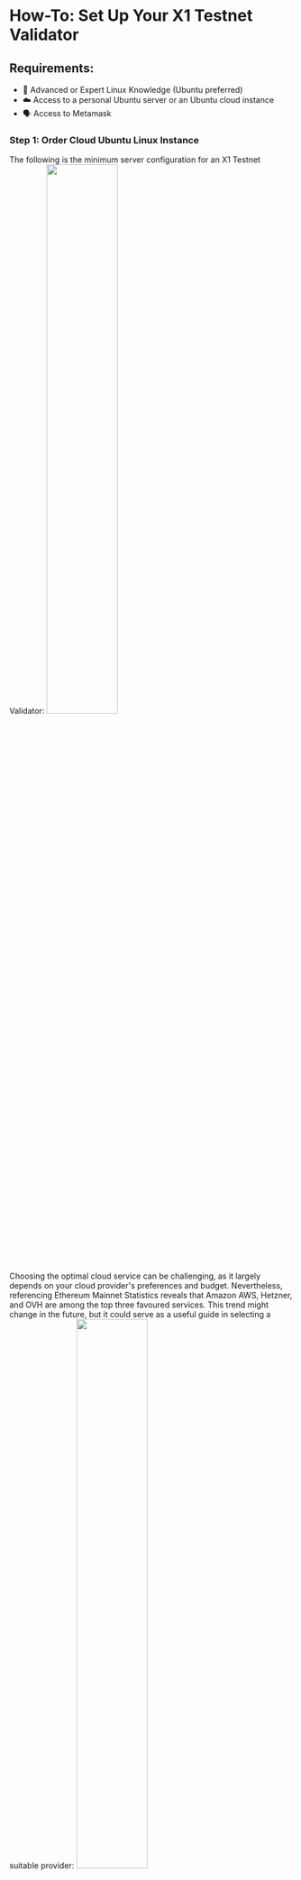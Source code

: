 # How-To: Set Up Your X1 Testnet Validator

## Requirements:
- 🐧 Advanced or Expert Linux Knowledge (Ubuntu preferred)
- ☁️ Access to a personal Ubuntu server or an Ubuntu cloud instance
- 🗣️ Access to Metamask



### Step 1: Order Cloud Ubuntu Linux Instance
The following is the minimum server configuration for an X1 Testnet Validator:
<img src="https://github.com/JozefJarosciak/X1/assets/3492464/adbcf85a-db1f-4e24-a45e-1a59ee5c39ac" width="50%">

Choosing the optimal cloud service can be challenging, as it largely depends on your cloud provider's preferences and budget.
Nevertheless, referencing Ethereum Mainnet Statistics reveals that Amazon AWS, Hetzner, and OVH are among the top three favoured services.
This trend might change in the future, but it could serve as a useful guide in selecting a suitable provider:
<img src="https://github.com/JozefJarosciak/X1/assets/3492464/07c70924-9baf-48b0-a85f-06baa50be658" width="50%">



### Step 2: Create a New Metamask Wallet
You can use the existing Metamask Wallet (we highly recommend using a hardware wallet connected to Metamask), or you can create a brand-new Metamask software wallet (less secure).
If you want to create a dedicated and brand new software X1 Testnet Validator Metamask wallet from scratch, follow these instructions in Metamask:
1. Click the account selector at the top of your wallet.
2. Click 'Add account or hardware wallet'.
3. Select 'Add a new account' in the subsequent menu.
4. Enter your preferred name
5. Hit 'Create' to confirm and you'll be able to see the new account
<img src="https://github.com/JozefJarosciak/X1/assets/3492464/d67f8c2d-d943-4585-833a-b8d00bc292d2" width="50%">

For additional guidance, visit [Metamask Support](https://support.metamask.io/hc/en-us/articles/360015289452-How-to-add-accounts-in-your-wallet).



### Step 3: Fill up the X1 Testnet Validator Application Form
To join as a block producer/validator on Testnet, you need 100,000 Test XN tokens (plus a little more to run the staking transaction).
To qualify for the airdrop of 100k XN Testnet tokens, you'll need to fill up the application form.
URLs:
- Application form: [Google Form](https://docs.google.com/forms/d/e/1FAIpQLSdnDAmXrGMKauEqNEpBI8HRhF1L33YkqL5f629cehxU_EyffA/viewform)
- More details in Jack's tweet: [Twitter](https://twitter.com/mrJackLevin/status/1745573668212924719)

After ensuring your validator wallet has sufficient XN, you're ready to move on to STEP 4. 
If you're currently low on XN, you can still advance to STEP 4, but be aware that the instructions provided will only take you up to Step 5. 
However, there's no cause for concern, as you'll have the opportunity to establish a read-only node and operate it while awaiting the XN airdrop.


### Step 4: Configure X1 Validator

Now, connect to your Ubuntu server.
Once logged into the Ubuntu server, configure the X1 Testnet Blockchain following [these instructions](https://github.com/FairCrypto/go-x1) or the steps below:

```bash
# Login as root
sudo su
```

```bash
# Run system update
apt update -y
```
<img src="https://github.com/JozefJarosciak/X1/assets/3492464/a6a55730-fa35-4fef-9f1c-2f768cb48f56" width="50%">

```bash
# Install dependencies (ex: ubuntu)
apt install -y golang wget git make
```
<img src="https://github.com/JozefJarosciak/X1/assets/3492464/19a76602-e669-4dd9-9f08-f4b7d11d73f4" width="50%">

```bash
# Clone and build the X1 binary
git clone --branch x1 https://github.com/FairCrypto/go-x1
```
<img src="https://github.com/JozefJarosciak/X1/assets/3492464/8d38bd21-7e50-4b4b-87c3-2e424656a1a5" width="50%">

```bash
cd go-x1
make x1
```
<img src="https://github.com/JozefJarosciak/X1/assets/3492464/c0409b49-f418-4813-8003-a600531f1671" width="50%">

```bash
cp build/x1 /usr/local/bin
```
<img src="https://github.com/JozefJarosciak/X1/assets/3492464/d730ae85-5b84-418f-9d68-860678859091" width="50%">

Your Testnet Validator is now successfully installed!


### Step 5: Configure X1 Validator in Read-Only Mode
Let's first see if we can run the X1 Testnet node in the read-only mode with Xenblocks reporting enabled and also let's sync the database.
Run the following command:
```bash
x1 --testnet --syncmode snap --xenblocks-endpoint ws://xenblocks.io:6668
```
<img src="https://github.com/JozefJarosciak/X1/assets/3492464/8f8a4158-89d4-4c72-a9d7-c059f770c397" width="50%">

Be aware that the completion of the above step may take a while, as the server needs time to synchronize data. During this period, you can monitor the progress, which is illustrated in the provided screenshot. After the synchronization is fully complete, the status displayed on the screen will appear as follows:

<img src="https://github.com/JozefJarosciak/X1/assets/3492464/d730ae85-5b84-418f-9d68-860678859091" width="50%">

Note:
<i>
If operating an X1 node in read-only mode meets your needs for now, you can conclude by following these instructions here, as your server setup is now complete.

I highly recommend keeping the read-only node running (while waiting for the airdrop) or just running it in the read-only node permanently. Running a read-only blockchain node plays a crucial and highly valuable role in supporting the X1 blockchain community. By doing so, you contribute to the network's robustness and decentralization. A read-only node helps in maintaining a copy of the blockchain, ensuring data integrity and consistency across the network and this improves the network's resilience against potential attacks and failures, as multiple copies of the blockchain data exist. By participating in this way, you're not only supporting the underlying infrastructure of the blockchain but also fostering a more trustful and transparent environment for all users, but you may also be rewarded by XN airdrops (update on this soon).
</i>

If your goal is to operate an X1 Testnet Validator node and you have confirmed that your validator wallet has enough XN, you should press CTRL-C to terminate the active X1 service and proceed to STEP 6.

<img src="https://github.com/JozefJarosciak/X1/assets/3492464/1966c91c-99ff-4fa3-87ad-8347b8d840f0" width="50%">



### Step 6: Create a new validator key

To create a validator private key to sign consensus messages, use the below command.
After entering the command, you will be prompted to enter a password—use a strong one! 
You can, for example, use a password manager to generate a strong password to secure your wallet.

```bash
x1 validator new
```

<img src="https://github.com/JozefJarosciak/X1/assets/3492464/8b18bb33-53bb-4908-b1a6-2c799b61d645" width="50%">

Remember to make a note of the validator public key (indicated by the red arrow in the image above, as it will be required in STEP 7) and also make sure to securely save your validator key password (you will need this password each time you start the validator).



### Step 7: Stake 100,000 XN using Metamask

Navigate to the SFC Contract on the explorer:
https://explorer.x1-testnet.xen.network/address/0xFC00FACE00000000000000000000000000000000/write-contract#address-tabs


Click the "Connect wallet" button and connect to your validator wallet.

<img src="https://github.com/JozefJarosciak/X1/assets/3492464/8cfaaeb2-f4fe-46c0-8405-edecbc0f6b2d" width="50%">

Enter your validator public key and the amount of XN you want to stake, then click "Write".

<img src="https://github.com/JozefJarosciak/X1/assets/3492464/b40c5c9c-8d3f-4262-8f3a-a9cd7525ec58" width="30%">


Confirm the transaction in your wallet (note: this will deduct 100,000 XN from your wallet):

![image](https://github.com/JozefJarosciak/X1/assets/3492464/83c075a5-835a-4390-8f32-e044dc6bd8c1)


Verify that your validator is registered by looking up your validator ID on the PWA explorer at:
https://pwa-explorer.x1-testnet.xen.network/staking

<img src="https://github.com/JozefJarosciak/X1/assets/3492464/c8b3b702-e363-4ab8-9d7a-7d65c6dca514" width="50%">



### Step 8: Start your X1 Validator Node

Ensure your node is stopped, and add the --validator.id and --validator.pubkey flags to your node's command line:

```bash
x1 --testnet --validator.id VALIDATOR_ID --validator.pubkey VALIDATOR_PUBKEY --xenblocks-endpoint ws://xenblocks.io:6668 --gcmode full --syncmode snap
```
Note: You can also attach --validator.password ~/.x1/.password

For example, if you're the validator number 19 and your public key looks something like this: 0xc004569...1e74943bb4. You'd use the following command:

```bash
./build/x1 --testnet  --validator.id 19 --validator.pubkey 0xc004569...1e74943bb4 --xenblocks-endpoint ws://xenblocks.io:6668 --gcmode full --syncmode snap
```

Once fully synchronized and running, you'd see something like this on your screen:

<img src="https://github.com/JozefJarosciak/X1/assets/3492464/de820bca-84eb-4d49-8b71-f33acd0d24e1" width="50%">


### Step 9: Register Validator Name and Icon

Register your validator icon using the following format and submit it to the specified endpoint.
To do so, follow these instructions:
https://docs.xen.network/x1-validator-info/

When completed, you will see your logo and name on the list of validators:

<img src="https://github.com/JozefJarosciak/X1/assets/3492464/d633c4fa-8b7f-4c48-be15-dc707c2750d1" width="50%">



### Step 10: Congratulations
There is no Step 10 - Congratulations, you are now running an X1 validator node! Make sure to keep your node up and running 24 hours a day. 

